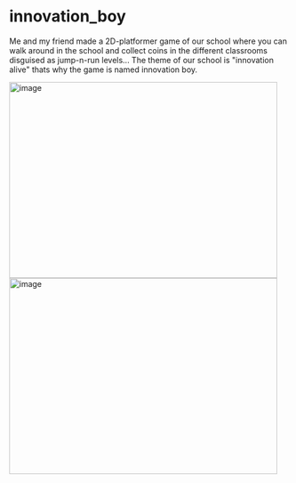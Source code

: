 # innovation_boy
Me and my friend made a 2D-platformer game of our school where you can walk around in the school and collect coins in the different classrooms disguised as jump-n-run levels... The theme of our school is "innovation alive" thats why the game is named innovation boy.

<img width="482" height="352" alt="image" src="https://github.com/user-attachments/assets/1307285b-d671-4bac-94f0-0b6eb6220f15" />
<img width="482" height="352" alt="image" src="https://github.com/user-attachments/assets/6f8f4c72-ac92-4566-ab05-5447a806d95e" />
